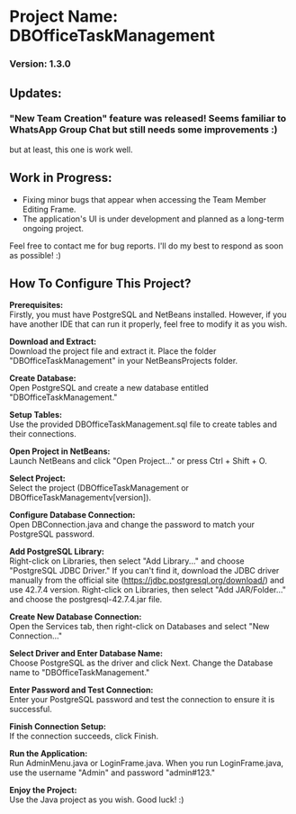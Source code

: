 # Project Name: DBOfficeTaskManagement
### Version: 1.3.0

## Updates:

### "New Team Creation" feature was released! Seems familiar to WhatsApp Group Chat but still needs some improvements :)  
but at least, this one is work well.

## Work in Progress:

- Fixing minor bugs that appear when accessing the Team Member Editing Frame.
- The application's UI is under development and planned as a long-term ongoing project.

Feel free to contact me for bug reports. I'll do my best to respond as soon as possible! :)

## How To Configure This Project?
**Prerequisites:**  
Firstly, you must have PostgreSQL and NetBeans installed. However, if you have another IDE that can run it properly, feel free to modify it as you wish.

**Download and Extract:**  
Download the project file and extract it. Place the folder "DBOfficeTaskManagement" in your NetBeansProjects folder.

**Create Database:**  
Open PostgreSQL and create a new database entitled "DBOfficeTaskManagement."

**Setup Tables:**  
Use the provided DBOfficeTaskManagement.sql file to create tables and their connections.

**Open Project in NetBeans:**  
Launch NetBeans and click "Open Project..." or press Ctrl + Shift + O.

**Select Project:**  
Select the project (DBOfficeTaskManagement or DBOfficeTaskManagementv[version]).

**Configure Database Connection:**  
Open DBConnection.java and change the password to match your PostgreSQL password.

**Add PostgreSQL Library:**  
Right-click on Libraries, then select "Add Library..." and choose "PostgreSQL JDBC Driver." If you can't find it, download the JDBC driver manually from the official site (https://jdbc.postgresql.org/download/) and use 42.7.4 version. Right-click on Libraries, then select "Add JAR/Folder..." and choose the postgresql-42.7.4.jar file.

**Create New Database Connection:**  
Open the Services tab, then right-click on Databases and select "New Connection..."

**Select Driver and Enter Database Name:**  
Choose PostgreSQL as the driver and click Next. Change the Database name to "DBOfficeTaskManagement."

**Enter Password and Test Connection:**  
Enter your PostgreSQL password and test the connection to ensure it is successful.

**Finish Connection Setup:**  
If the connection succeeds, click Finish.

**Run the Application:**  
Run AdminMenu.java or LoginFrame.java. When you run LoginFrame.java, use the username "Admin" and password "admin#123."

**Enjoy the Project:**  
Use the Java project as you wish. Good luck! :)
